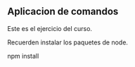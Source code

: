 ## Aplicacion de comandos

Este es el ejercicio del curso.

Recuerden instalar los paquetes de node.

npm install
